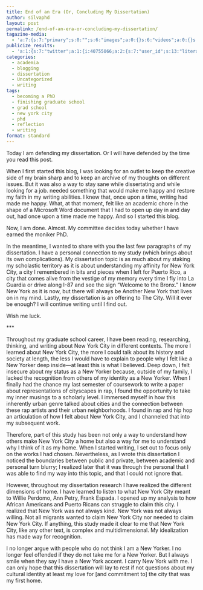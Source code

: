 ```yaml
---
title: End of an Era (Or, Concluding My Dissertation)
author: silvaphd
layout: post
permalink: /end-of-an-era-or-concluding-my-dissertation/
tagazine-media:
  - 'a:7:{s:7:"primary";s:0:"";s:6:"images";a:0:{}s:6:"videos";a:0:{}s:11:"image_count";s:1:"0";s:6:"author";s:7:"6554901";s:7:"blog_id";s:8:"21879715";s:9:"mod_stamp";s:19:"2012-04-23 09:57:05";}'
publicize_results:
  - 'a:1:{s:7:"twitter";a:1:{i:40755066;a:2:{s:7:"user_id";s:13:"literarychica";s:7:"post_id";s:18:"194412910406148096";}}}'
categories:
  - academia
  - blogging
  - dissertation
  - Uncategorized
  - writing
tags:
  - becoming a PhD
  - finishing graduate school
  - grad school
  - new york city
  - phd
  - reflection
  - writing
format: standard
---
```

Today I am defending my dissertation. Or I will have defended by the time you read this post.

When I first started this blog, I was looking for an outlet to keep the creative side of my brain sharp and to keep an archive of my thoughts on different issues. But it was also a way to stay sane while dissertating and while looking for a job. needed something that would make me happy and restore my faith in my writing abilities. I knew that, once upon a time, writing had made me happy. What, at that moment, felt like an academic chore in the shape of a Microsoft Word document that I had to open up day in and day out, had once upon a time made me happy. And so I started this blog.

Now, I am done. Almost. My committee decides today whether I have earned the moniker PhD.

In the meantime, I wanted to share with you the last few paragraphs of my dissertation. I have a personal connection to my study (which brings about its own complications). My dissertation topic is as much about my staking my scholastic territory as it is about understanding my affinity for New York City, a city I remembered in bits and pieces when I left for Puerto Rico, a city that comes alive from the vestige of my memory every time I fly into La Guardia or drive along I-87 and see the sign &#8220;Welcome to the Bronx.&#8221; I know New York as it is now, but there will always be Another New York that lives on in my mind. Lastly, my dissertation is an offering to The City. Will it ever be enough? I will continue writing until I find out.

Wish me luck.

\***

Throughout my graduate school career, I have been reading, researching, thinking, and writing about New York City in different contexts. The more I learned about New York City, the more I could talk about its history and society at length, the less I would have to explain to people why I felt like a New Yorker deep inside—at least this is what I believed. Deep down, I felt insecure about my status as a New Yorker because, outside of my family, I lacked the recognition from others of my identity as a New Yorker. When I finally had the chance my last semester of coursework to write a paper about representations of cityscapes in rap, I found the opportunity to take my inner musings to a scholarly level. I immersed myself in how this inherently urban genre talked about cities and the connection between these rap artists and their urban neighborhoods. I found in rap and hip hop an articulation of how I felt about New York City, and I channeled that into my subsequent work.

Therefore, part of this study has been not only a way to understand how others make New York City a home but also a way for me to understand why I think of it as my home. When I started writing, I set out to focus only on the works I had chosen. Nevertheless, as I wrote this dissertation I noticed the boundaries between public and private, between academic and personal turn blurry; I realized later that it was through the personal that I was able to find my way into this topic, and that I could not ignore that.

However, throughout my dissertation research I have realized the different dimensions of home. I have learned to listen to what New York City meant to Willie Perdomo, Ann Petry, Frank Espada. I opened up my analysis to how African Americans and Puerto Ricans can struggle to claim this city. I realized that New York was not always kind. New York was not always willing. Not all migrants wanted to claim New York City nor needed to claim New York City. If anything, this study made it clear to me that New York City, like any other text, is complex and multidimensional. My idealization has made way for recognition.

I no longer argue with people who do not think I am a New Yorker. I no longer feel offended if they do not take me for a New Yorker. But I always smile when they say I have a New York accent. I carry New York with me. I can only hope that this dissertation will lay to rest if not questions about my cultural identity at least my love for [and commitment to] the city that was my first home.